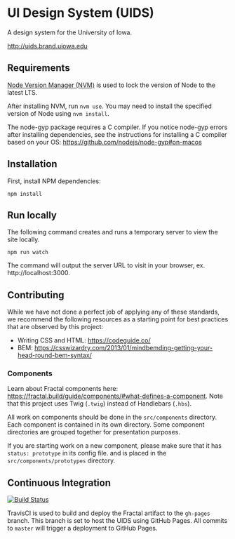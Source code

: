 # UI Design System (UIDS)
A design system for the University of Iowa.

http://uids.brand.uiowa.edu

## Requirements
[Node Version Manager (NVM)](https://github.com/nvm-sh/nvm) is used to lock the version of Node to the latest LTS.

After installing NVM, run `nvm use`. You may need to install the specified version of Node using `nvm install`.

The node-gyp package requires a C compiler. If you notice node-gyp errors after installing dependencies, see the instructions for installing a C compiler based on your OS: https://github.com/nodejs/node-gyp#on-macos

## Installation
First, install NPM dependencies:
```
npm install
```

## Run locally
The following command creates and runs a temporary server to view the site locally.
```
npm run watch
```
The command will output the server URL to visit in your browser, ex. http://localhost:3000.

## Contributing
While we have not done a perfect job of applying any of these standards, we recommend the following resources as a starting point for best practices that are observed by this project:
* Writing CSS and HTML: https://codeguide.co/
* BEM: https://csswizardry.com/2013/01/mindbemding-getting-your-head-round-bem-syntax/

### Components
Learn about Fractal components here: https://fractal.build/guide/components/#what-defines-a-component. Note that this project uses Twig (`.twig`) instead of Handlebars (`.hbs`).

All work on components should be done in the `src/components` directory. Each component is contained in its own directory. Some component directories are grouped together for presentation purposes.

If you are starting work on a new component, please make sure that it has `status: prototype` in its config file. and is placed in the `src/components/prototypes` directory.

## Continuous Integration
[![Build Status](https://travis-ci.com/uiowa/uids.svg?branch=master)](https://travis-ci.com/uiowa/uids)

TravisCI is used to build and deploy the Fractal artifact to the `gh-pages` branch. This branch is set to host the UIDS using GitHub Pages. All commits to `master` will trigger a deployment to GitHub Pages.

